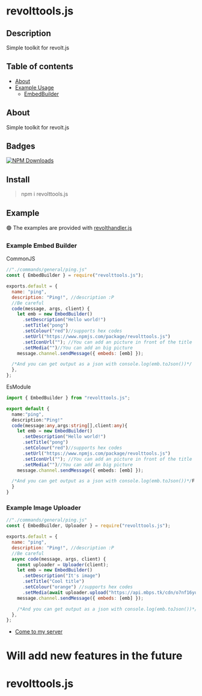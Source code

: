 # revolttools.js

## Description

Simple toolkit for revolt.js

## Table of contents

- [About](#about)
- [Example Usage](#example)
  - [EmbedBuilder](#example-embed-builder)

## About

Simple toolkit for revolt.js

## Badges

[![NPM Downloads](https://img.shields.io/npm/dt/revolttools.js.svg?style=flat-square)](https://www.npmjs.com/package/revolttools.js)

## Install

> npm i revolttools.js

## Example

🟢 The examples are provided with [revolthandler.js](https://www.npmjs.com/package/revolthandler.js)

### Example Embed Builder

CommonJS

```js
//"./commands/general/ping.js"
const { EmbedBuilder } = require("revolttools.js");

exports.default = {
  name: "ping",
  description: "Ping!", //description :P
  //Be careful
  code(message, args, client) {
    let emb = new EmbedBuilder()
      .setDescription("Hello world!")
      .setTitle("pong")
      .setColour("red")//supports hex codes
      .setUrl("https://www.npmjs.com/package/revolttools.js")
      .setIconUrl(""); //You can add an picture in front of the title
      .setMedia("")//You can add an big picture
    message.channel.sendMessage({ embeds: [emb] });

  /*And you can get output as a json with console.log(emb.toJson())*/
  },
};
```

EsModule

```ts
import { EmbedBuilder } from "revolttools.js";

export default {
  name:"ping",
  description:"Ping!"
  code(message:any,args:string[],client:any){
    let emb = new EmbedBuilder()
      .setDescription("Hello world!")
      .setTitle("pong")
      .setColour("red")//supports hex codes
      .setUrl("https://www.npmjs.com/package/revolttools.js")
      .setIconUrl(""); //You can add an picture in front of the title
      .setMedia("")//You can add an big picture
    message.channel.sendMessage({ embeds: [emb] });

  /*And you can get output as a json with console.log(emb.toJson())*/F
  }
}
```

### Example Image Uploader

```js
//"./commands/general/ping.js"
const { EmbedBuilder, Uploader } = require("revolttools.js");

exports.default = {
  name: "ping",
  description: "Ping!", //description :P
  //Be careful
  async code(message, args, client) {
    const uploader = Uploader(client);
    let emb = new EmbedBuilder()
      .setDescription("It's image")
      .setTitle("Cool title")
      .setColour("orange") //supports hex codes
      .setMedia(await uploader.upload("https://api.mbps.tk/cdn/o7nf16yule.png","image.png")); //You can add an big picture
    message.channel.sendMessage({ embeds: [emb] });

    /*And you can get output as a json with console.log(emb.toJson())*/
  },
};
```

- [Come to my server](https://rvlt.gg/zrmFWtJz)

# Will add new features in the future

# revolttools.js
